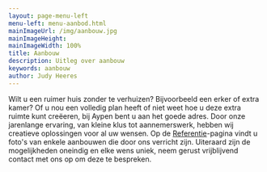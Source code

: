 ```yaml
---
layout: page-menu-left
menu-left: menu-aanbod.html
mainImageUrl: /img/aanbouw.jpg
mainImageHeight:
mainImageWidth: 100%
title: Aanbouw
description: Uitleg over aanbouw
keywords: aanbouw
author: Judy Heeres
---
```

Wilt u een ruimer huis zonder te verhuizen? Bijvoorbeeld een erker of extra kamer? Of u nou een volledig plan heeft of niet weet hoe u deze extra ruimte kunt creëeren, bij Aypen bent u aan het goede adres. Door onze jarenlange ervaring, van kleine klus tot aannemerswerk, hebben wij creatieve oplossingen voor al uw wensen. Op de [Referentie](/referenties)-pagina vindt u foto's van enkele aanbouwen die door ons verricht zijn. Uiteraard zijn de mogelijkheden oneindig en elke wens uniek, neem gerust vrijblijvend contact met ons op om deze te bespreken.
